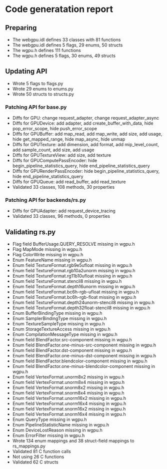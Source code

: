# Code generatation report
## Preparing
* The webgpu.idl defines 33 classes with 81 functions
* The webgpu.idl defines 5 flags, 29 enums, 50 structs
* The wgpu.h defines 111 functions
* The wgpu.h defines 5 flags, 30 enums, 49 structs
## Updating API
* Wrote 5 flags to flags.py
* Wrote 29 enums to enums.py
* Wrote 50 structs to structs.py
### Patching API for base.py
* Diffs for GPU: change request_adapter, change request_adapter_async
* Diffs for GPUDevice: add adapter, add create_buffer_with_data, hide pop_error_scope, hide push_error_scope
* Diffs for GPUBuffer: add map_read, add map_write, add size, add usage, hide get_mapped_range, hide map_async, hide unmap
* Diffs for GPUTexture: add dimension, add format, add mip_level_count, add sample_count, add size, add usage
* Diffs for GPUTextureView: add size, add texture
* Diffs for GPUComputePassEncoder: hide begin_pipeline_statistics_query, hide end_pipeline_statistics_query
* Diffs for GPURenderPassEncoder: hide begin_pipeline_statistics_query, hide end_pipeline_statistics_query
* Diffs for GPUQueue: add read_buffer, add read_texture
* Validated 33 classes, 108 methods, 30 properties
### Patching API for backends/rs.py
* Diffs for GPUAdapter: add request_device_tracing
* Validated 33 classes, 96 methods, 0 properties
## Validating rs.py
* Flag field BufferUsage.QUERY_RESOLVE missing in wgpu.h
* Flag MapMode missing in wgpu.h
* Flag ColorWrite missing in wgpu.h
* Enum FeatureName missing in wgpu.h
* Enum field TextureFormat.rgb9e5ufloat missing in wgpu.h
* Enum field TextureFormat.rgb10a2unorm missing in wgpu.h
* Enum field TextureFormat.rg11b10ufloat missing in wgpu.h
* Enum field TextureFormat.stencil8 missing in wgpu.h
* Enum field TextureFormat.depth16unorm missing in wgpu.h
* Enum field TextureFormat.bc6h-rgb-ufloat missing in wgpu.h
* Enum field TextureFormat.bc6h-rgb-float missing in wgpu.h
* Enum field TextureFormat.depth24unorm-stencil8 missing in wgpu.h
* Enum field TextureFormat.depth32float-stencil8 missing in wgpu.h
* Enum BufferBindingType missing in wgpu.h
* Enum SamplerBindingType missing in wgpu.h
* Enum TextureSampleType missing in wgpu.h
* Enum StorageTextureAccess missing in wgpu.h
* Enum CompilationMessageType missing in wgpu.h
* Enum field BlendFactor.src-component missing in wgpu.h
* Enum field BlendFactor.one-minus-src-component missing in wgpu.h
* Enum field BlendFactor.dst-component missing in wgpu.h
* Enum field BlendFactor.one-minus-dst-component missing in wgpu.h
* Enum field BlendFactor.blendcolor-component missing in wgpu.h
* Enum field BlendFactor.one-minus-blendcolor-component missing in wgpu.h
* Enum field VertexFormat.unorm8x2 missing in wgpu.h
* Enum field VertexFormat.unorm8x4 missing in wgpu.h
* Enum field VertexFormat.snorm8x2 missing in wgpu.h
* Enum field VertexFormat.snorm8x4 missing in wgpu.h
* Enum field VertexFormat.unorm16x2 missing in wgpu.h
* Enum field VertexFormat.unorm16x4 missing in wgpu.h
* Enum field VertexFormat.snorm16x2 missing in wgpu.h
* Enum field VertexFormat.snorm16x4 missing in wgpu.h
* Enum QueryType missing in wgpu.h
* Enum PipelineStatisticName missing in wgpu.h
* Enum DeviceLostReason missing in wgpu.h
* Enum ErrorFilter missing in wgpu.h
* Wrote 134 enum mappings and 38 struct-field mappings to rs_mappings.py
* Validated 81 C function calls
* Not using 26 C functions
* Validated 62 C structs
